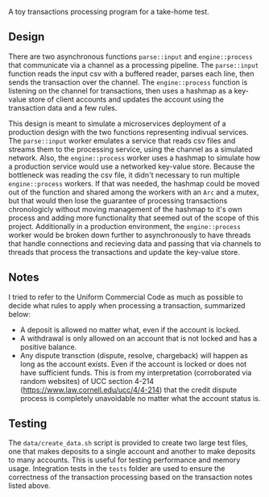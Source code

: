 A toy transactions processing program for a take-home test.

## Design

There are two asynchronous functions `parse::input` and `engine::process` that communicate via a
channel as a processing pipeline. The `parse::input` function reads the input csv with a buffered
reader, parses each line, then sends the transaction over the channel. The `engine::process`
function is listening on the channel for transactions, then uses a hashmap as a key-value store
of client accounts and updates the account using the transaction data and a few rules.

This design is meant to simulate a microservices deployment of a production design with the two
functions representing indivual services. The `parse::input` worker emulates a service that reads
csv files and streams them to the processing service, using the channel as a simulated network. Also,
the `engine::process` worker uses a hashmap to simulate how a production service would use a
networked key-value store. Because the bottleneck was reading the csv file, it didn't necessary to
run multiple `engine::process` workers. If that was needed, the hashmap could be moved out of the
function and shared among the workers with an `Arc` and a mutex, but that would then lose the
guarantee of processing transactions chronologicly without moving management of the hashmap to it's
own process and adding more functionality that seemed out of the scope of this project. Additionally
in a production environment, the `engine::process` worker would be broken down further to
asynchronously to have threads that handle connections and recieving data and passing that via 
channels to threads that process the transactions and update the key-value store.


## Notes

I tried to refer to the Uniform Commercial Code as much as possible to decide what rules to apply
when processing a transaction, summarized below:

* A deposit is allowed no matter what, even if the account is locked.
* A withdrawal is only allowed on an account that is not locked and has a positive balance.
* Any dispute transction (dispute, resolve, chargeback) will happen as long as the account exists.
  Even if the account is locked or does not have sufficient funds. This is from my interpretation
  (corroborated via random websites) of UCC section 4-214 (https://www.law.cornell.edu/ucc/4/4-214)
  that the credit dispute process is completely unavoidable no matter what the account status is.

## Testing

The `data/create_data.sh` script is provided to create two large test files, one that makes
deposits to a single account and another to make deposits to many accounts. This is useful
for testing performance and memory usage. Integration tests in the `tests` folder are used to
ensure the correctness of the transaction processing based on the transaction notes listed above.